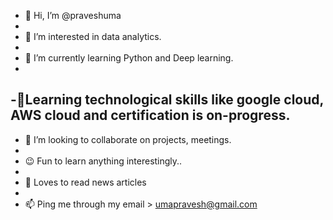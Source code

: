 - 👋 Hi, I’m @praveshuma 
- 
- 👀 I’m interested in data analytics.
- 
- 🌱 I’m currently learning Python and Deep learning.
- 
-📌Learning technological skills like google cloud, AWS cloud and certification is on-progress.
-
- 💞️ I’m looking to collaborate on projects, meetings.
- 
- 😉 Fun to learn anything interestingly..
- 
- 📰 Loves to read news articles
-
- 📫 Ping me through my email > umapravesh@gmail.com

<!---
praveshuma/praveshuma is a ✨ special ✨ repository because its `README.md` (this file) appears on your GitHub profile.
You can click the Preview link to take a look at your changes.
--->
